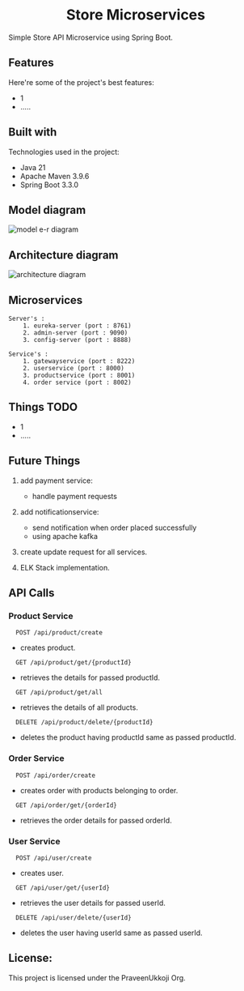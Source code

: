 <h1 align="center" id="title">Store Microservices</h1>

<p id="description">Simple Store API Microservice using Spring Boot.</p>

<h2>Features</h2>

Here're some of the project's best features:

- 1
- .....

<h2>Built with</h2>

Technologies used in the project:

- Java 21
- Apache Maven 3.9.6
- Spring Boot 3.3.0

<h2>Model diagram</h2>

![model e-r diagram](https://github.com/praveenukkoji/store-microservices/blob/main/Store%20API%20Models.png)

<h2>Architecture diagram</h2>

![architecture diagram](https://github.com/praveenukkoji/store-microservices/blob/main/Architecture%20Diagram.png)

## Microservices

    Server's :
        1. eureka-server (port : 8761)
        2. admin-server (port : 9090)
        3. config-server (port : 8888)

    Service's :
        1. gatewayservice (port : 8222)
        2. userservice (port : 8000)
        3. productservice (port : 8001)
        4. order service (port : 8002)

## Things TODO

- 1
- .....

## Future Things

1. add payment service:
    - handle payment requests

2. add notificationservice:
    - send notification when order placed successfully
    - using apache kafka

3. create update request for all services.
4. ELK Stack implementation.

## API Calls

### Product Service

```http
  POST /api/product/create
```

- creates product.

```http
  GET /api/product/get/{productId}
```

- retrieves the details for passed productId.

```http
  GET /api/product/get/all
```

- retrieves the details of all products.

```http
  DELETE /api/product/delete/{productId}
```

- deletes the product having productId same as passed productId.

### Order Service

```http
  POST /api/order/create
```

- creates order with products belonging to order.

```http
  GET /api/order/get/{orderId}
```

- retrieves the order details for passed orderId.

### User Service

```http
  POST /api/user/create
```

- creates user.

```http
  GET /api/user/get/{userId}
```

- retrieves the user details for passed userId.

```http
  DELETE /api/user/delete/{userId}
```

- deletes the user having userId same as passed userId.

<h2>License:</h2>

This project is licensed under the PraveenUkkoji Org.
